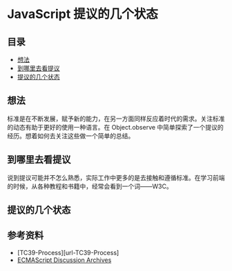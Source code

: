 # JavaScript 提议的几个状态
## <a name="index"></a> 目录
* [想法](#think)
* [到哪里去看提议](#experience)
* [提议的几个状态](#reference)

## <a name="think"></a> 想法
标准是在不断发展，赋予新的能力，在另一方面同样反应着时代的需求。关注标准的动态有助于更好的使用一种语言。在 Object.observe 中简单探索了一个提议的经历。想着如何去关注这些做一个简单的总结。

## <a name="where"></a> 到哪里去看提议
说到提议可能并不怎么熟悉，实际工作中更多的是去接触和遵循标准。在学习前端的时候，从各种教程和书籍中，经常会看到一个词——W3C。

## 提议的几个状态


## <a name="reference"></a> 参考资料
- [TC39-Process][url-TC39-Process]
- [ECMAScript Discussion Archives](https://esdiscuss.org/)

[url-w3c-china]:http://www.chinaw3c.org/
[url-w3c]:https://www.w3.org/

